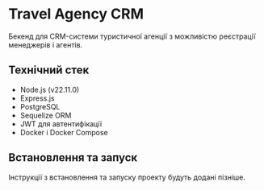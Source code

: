 # Travel Agency CRM

Бекенд для CRM-системи туристичної агенції з можливістю реєстрації менеджерів і агентів.

## Технічний стек

- Node.js (v22.11.0)
- Express.js
- PostgreSQL
- Sequelize ORM
- JWT для автентифікації
- Docker і Docker Compose

## Встановлення та запуск

Інструкції з встановлення та запуску проекту будуть додані пізніше.